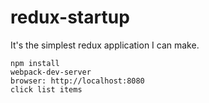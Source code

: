 # redux-startup

It's the simplest redux application I can make.

    npm install
    webpack-dev-server
    browser: http://localhost:8080
    click list items

